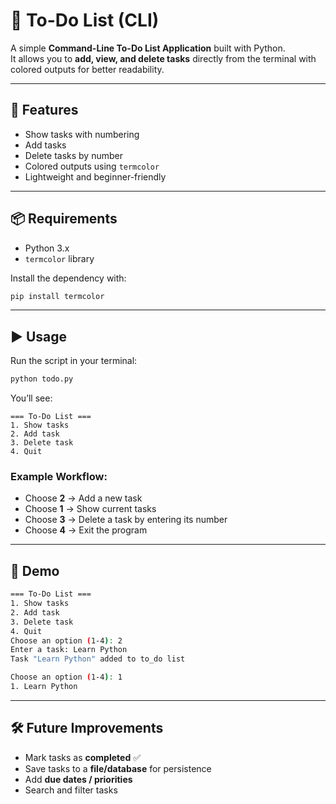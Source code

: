 # 📝 To-Do List (CLI)

A simple **Command-Line To-Do List Application** built with Python.  
It allows you to **add, view, and delete tasks** directly from the terminal with colored outputs for better readability.  

---

## 🚀 Features
- Show tasks with numbering  
- Add tasks  
- Delete tasks by number  
- Colored outputs using `termcolor`  
- Lightweight and beginner-friendly  

---

## 📦 Requirements
- Python 3.x  
- `termcolor` library  

Install the dependency with:
```bash
pip install termcolor
```

---

## ▶️ Usage
Run the script in your terminal:
```bash
python todo.py
```

You’ll see:
```
=== To-Do List ===
1. Show tasks
2. Add task
3. Delete task
4. Quit
```

### Example Workflow:
- Choose **2** → Add a new task  
- Choose **1** → Show current tasks  
- Choose **3** → Delete a task by entering its number  
- Choose **4** → Exit the program  

---

## 📸 Demo
```bash
=== To-Do List ===
1. Show tasks
2. Add task
3. Delete task
4. Quit
Choose an option (1-4): 2
Enter a task: Learn Python
Task "Learn Python" added to to_do list

Choose an option (1-4): 1
1. Learn Python
```

---

## 🛠 Future Improvements
- Mark tasks as **completed** ✅  
- Save tasks to a **file/database** for persistence  
- Add **due dates / priorities**  
- Search and filter tasks  
